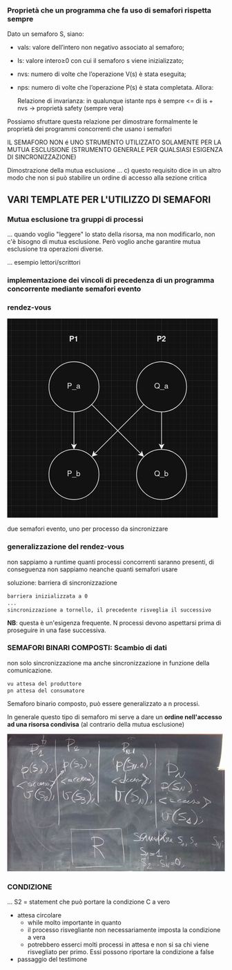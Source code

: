 ### Proprietà che un programma che fa uso di semafori rispetta sempre
Dato un semaforo S, siano:
- vals: valore dell’intero non negativo associato al semaforo;
- Is: valore intero≥0 con cui il semaforo s viene inizializzato;
- nvs: numero di volte che l’operazione V(s) è stata eseguita;
- nps: numero di volte che l’operazione P(s) è stata completata.
Allora:

    Relazione di invarianza: in qualunque istante nps è sempre <= di is + nvs
        -> proprietà safety (sempre vera)

Possiamo sfruttare questa relazione per dimostrare formalmente le proprietà dei programmi concorrenti che usano i semafori

IL SEMAFORO NON é UNO STRUMENTO UTILIZZATO SOLAMENTE PER LA MUTUA ESCLUSIONE (STRUMENTO GENERALE PER QUALSIASI ESIGENZA DI SINCRONIZZAZIONE)

Dimostrazione della mutua esclusione
...
c) questo requisito dice in un altro modo che non si può stabilire un ordine di accesso alla sezione critica

## VARI TEMPLATE PER L'UTILIZZO DI SEMAFORI

### Mutua esclusione tra gruppi di processi
...
quando voglio "leggere" lo stato della risorsa, ma non modificarlo, non c'è bisogno di mutua esclusione. Però voglio anche garantire mutua esclusione tra operazioni diverse.

...
esempio lettori/scrittori

### implementazione dei vincoli di precedenza di un programma concorrente mediante semafori evento

### rendez-vous
![alt text](relazioni_di_precedenza_rendez-vouz.png)

due semafori evento, uno per processo da sincronizzare

### generalizzazione del rendez-vous
non sappiamo a runtime quanti processi concorrenti saranno presenti, di conseguenza non sappiamo neanche quanti semafori usare

soluzione: barriera di sincronizzazione 

    barriera inizializzata a 0
    ...
    sincronizzazione a tornello, il precedente risveglia il successivo

__NB__: questa è un'esigenza frequente. N processi devono aspettarsi prima di proseguire in una fase successiva.

### SEMAFORI BINARI COMPOSTI: Scambio di dati
non solo sincronizzazione ma anche sincronizzazione in funzione della comunicazione.

    vu attesa del produttore
    pn attesa del consumatore

Semaforo binario composto, può essere generalizzato a n processi.

In generale questo tipo di semaforo mi serve a dare un __ordine nell'accesso ad una risorsa condivisa__  (al contrario della mutua esclusione)

![alt text](semafori_binari_composti.png)

### CONDIZIONE
...
S2 = statement che può portare la condizione C a vero

- attesa circolare
    - while molto importante in quanto
    - il processo risvegliante non necessariamente imposta la condizione a vera
    - potrebbero esserci molti processi in attesa e non si sa chi viene risvegliato per primo. Essi possono riportare la condizione 
    a false
- passaggio del testimone 